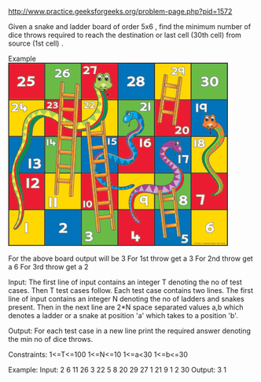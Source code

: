http://www.practice.geeksforgeeks.org/problem-page.php?pid=1572

Given a snake and ladder board of order 5x6 , find the minimum number of dice throws required to reach the destination or last cell (30th cell) from source (1st cell) . 

Example
![Snakes & Ladders](../../../../images/snakesladders.jpg)


​For the above board output will be 3 
For 1st throw get a 3
For 2nd throw get a 6
For 3rd throw get a 2

Input:
The first line of input contains an integer T denoting the no of test cases. Then T test cases follow. Each test case contains two lines. The first line of input contains an integer N denoting the no of ladders and snakes present. Then in the next line are 2*N space separated values a,b which denotes a ladder or a snake at position 'a' which takes to a position 'b'.

Output:
For each test case in a new line print the required answer denoting the min no of dice throws.

Constraints:
1<=T<=100
1<=N<=10
1<=a<30
1<=b<=30

Example:
Input:
2
6
11 26 3 22 5 8 20 29 27 1 21 9
1
2 30
Output:
3
1